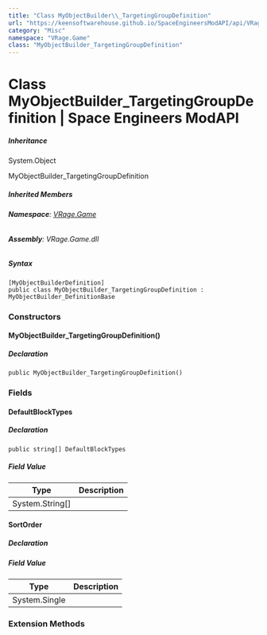```yaml
---
title: "Class MyObjectBuilder\\_TargetingGroupDefinition"
url: "https://keensoftwarehouse.github.io/SpaceEngineersModAPI/api/VRage.Game.MyObjectBuilder_TargetingGroupDefinition.html"
category: "Misc"
namespace: "VRage.Game"
class: "MyObjectBuilder_TargetingGroupDefinition"
---
```


# Class MyObjectBuilder\_TargetingGroupDefinition | Space Engineers ModAPI

##### Inheritance

System.Object

MyObjectBuilder\_TargetingGroupDefinition

##### Inherited Members

###### **Namespace**: [VRage.Game](https://keensoftwarehouse.github.io/SpaceEngineersModAPI/api/VRage.Game.html)

###### **Assembly**: VRage.Game.dll

##### Syntax

```
[MyObjectBuilderDefinition]
public class MyObjectBuilder_TargetingGroupDefinition : MyObjectBuilder_DefinitionBase
```

### Constructors

#### MyObjectBuilder\_TargetingGroupDefinition()

##### Declaration

```
public MyObjectBuilder_TargetingGroupDefinition()
```

### Fields

#### DefaultBlockTypes

##### Declaration

```
public string[] DefaultBlockTypes
```

##### Field Value

| Type | Description |
| --- | --- |
| System.String\[\] |     |

#### SortOrder

##### Declaration

##### Field Value

| Type | Description |
| --- | --- |
| System.Single |     |

### Extension Methods
